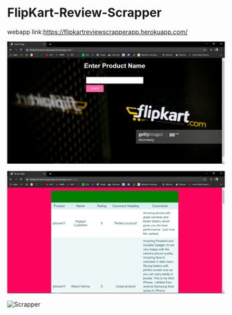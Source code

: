 # FlipKart-Review-Scrapper

webapp link:https://flipkartreviewscrapperapp.herokuapp.com/

![](https://github.com/VAMSINADH2000/FlipKart-Review-Scrapper/blob/main/flipkartscrapper.png)

![](https://github.com/VAMSINADH2000/FlipKart-Review-Scrapper/blob/main/flipkartscrapper2.png)

![Scrapper](https://drive.google.com/file/d/1ZBxRWO2oFFaiS03WBqJttyGyfe3MCzR7/view?usp=sharing
)



